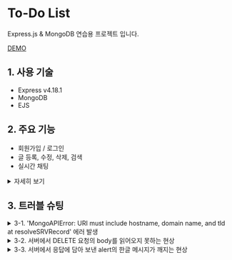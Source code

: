 # To-Do List
Express.js & MongoDB 연습용 프로젝트 입니다.

[DEMO](https://to-do-with-express.herokuapp.com/)

## 1. 사용 기술
- Express v4.18.1
- MongoDB 
- EJS

## 2. 주요 기능
- 회원가입 / 로그인
- 글 등록, 수정, 삭제, 검색
- 실시간 채팅
<details>  
  <summary>자세히 보기</summary>

</details>

## 3. 트러블 슈팅
<details>
  <summary>3-1. 'MongoAPIError: URI must include hostname, domain name, and tld
    at resolveSRVRecord' 에러 발생</summary>
  
  
  ### 😣 문제 상황
  https://github.com/donghun-K/to-do-list/blob/00c090c4c4d3d5bbd4d96d841cf51167af99d664/server.js#L23
  
  - MongoDB에 접속하는 과정에서 ```MongoAPIError: URI must include hostname, domain name, and tld
    at resolveSRVRecord``` 에러 발생.
  - 해당 에러는 ```process.env.DB_URL```부분에 들어가는 URI 값이 부정확할 때 발생하는 에러.
  - 혹시나 오타가 있었나 몇 번이나 다시 써봤지만 해결되지 않음.
  
  ### ✅ 해결
  - 그러다가 문득 MongoDB 계정을 만드는 과정에서 encodig 어쩌구 하는 메시지가 떴던 것이 기억 남.
  - 알고 보니 비밀번호에 특수문자가 들어가 있어서 생긴 문제. 비밀번호에 특수문자를 제거 해 해결.
  - 경고 메시지 같은 게 뜨면 꼭 잘 읽어보자...
  > https://stackoverflow.com/questions/55753484/mongoparseerror-uri-does-not-have-hostname-domain-name-and-tld/56705563
</details>

<details>
  <summary>3-2. 서버에서 DELETE 요청의 body를 읽어오지 못하는 현상</summary>
  
  
  ### 😣 문제 상황
  https://github.com/donghun-K/to-do-list/blob/00c090c4c4d3d5bbd4d96d841cf51167af99d664/server.js#L102-L104
  - DELETE 요청을 받았는데 DB의 데이터가 제대로 삭제가 되지 않음.
  - ```console.log(req.body)```로 요청의 body를 읽어보니 ```{}```가 출력 되는 것을 확인.
  - 요청을 보내는 부분에서는 문제 될 부분이 없기에 요청을 받는 서버의 문제라고 판단.
  
  ### ✅ 해결
  https://github.com/donghun-K/to-do-list/blob/00c090c4c4d3d5bbd4d96d841cf51167af99d664/server.js#L8
  - body-parser에 Request Body를 json 형식으로 parsing 하게 해주는 라인을 추가해서 해결.
  - 해결 방법을 찾던 중 애초에 DELETE 요청에서 Request Body에 파라미터를 담아 보내는 방식이 정상적인 방법이 아님을 알게 됨. 추후 수정 필요. 
  > https://stackoverflow.com/questions/38294730/express-js-post-req-body-empty
</details>

<details>
  <summary>3-3. 서버에서 응답에 담아 보낸 alert의 한글 메시지가 깨지는 현상 </summary>


  ### 😣 문제 상황
  https://github.com/donghun-K/to-do-list/blob/00c090c4c4d3d5bbd4d96d841cf51167af99d664/server.js#L129-L130
  - 서버의 응답에 클라이언트에게 alert을 띄우고 페이지를 이동하게하는 스크립트를 추가하는 코드 작성.
  - alert도 제대로 뜨고 페이지 이동도 문제 없었지만 alert의 메시지가 깨지는 현상 발생.

  ### ✅ 해결
  https://github.com/donghun-K/to-do-list/blob/00c090c4c4d3d5bbd4d96d841cf51167af99d664/server.js#L128-L130
  - 한글 깨짐은 어차피 인코딩 문제일 거라 판단, 응답을 utf-8로 보내주는 라인을 추가해 해결.
  > https://wowan.tistory.com/59
</details>
